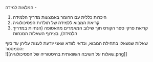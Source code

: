 המלצות למידה - 
1. היכרות כללית עם החומר באמצעות מדריך הלמידה
2. קריאת המבוא ללמידה של תולדות הפסיכולוגיה
3. קריאת פרקי ספר הקורס תוך שילוב המאמרים מהאסופה (הנחיות במדריך הלמידה), בצירוף השאלות המנחות


שאלות שנשאלו בתחילת המבוא, וכדאי לוודא שאני יודעת לענות עליהן עד סוף הסמסטר:  
![[שאלות על חשיבה השוואתית בהיסטוריה של הפסיכולוגיה.png]]